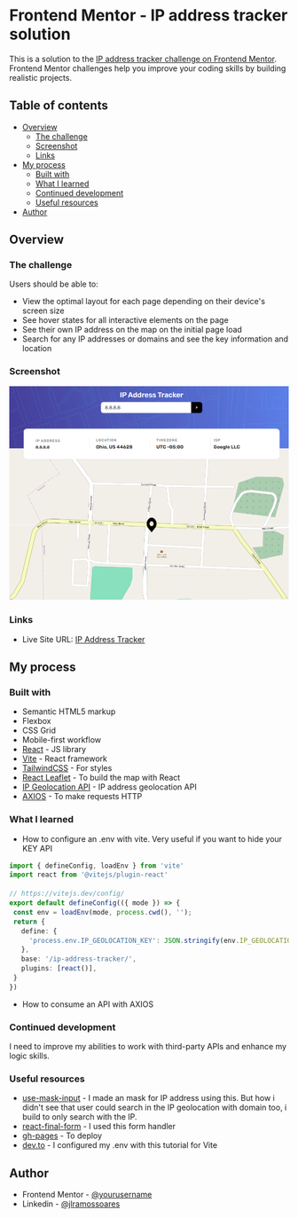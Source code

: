 # Frontend Mentor - IP address tracker solution

This is a solution to the [IP address tracker challenge on Frontend Mentor](https://www.frontendmentor.io/challenges/ip-address-tracker-I8-0yYAH0). Frontend Mentor challenges help you improve your coding skills by building realistic projects. 

## Table of contents

- [Overview](#overview)
  - [The challenge](#the-challenge)
  - [Screenshot](#screenshot)
  - [Links](#links)
- [My process](#my-process)
  - [Built with](#built-with)
  - [What I learned](#what-i-learned)
  - [Continued development](#continued-development)
  - [Useful resources](#useful-resources)
- [Author](#author)

## Overview

### The challenge

Users should be able to:

- View the optimal layout for each page depending on their device's screen size
- See hover states for all interactive elements on the page
- See their own IP address on the map on the initial page load
- Search for any IP addresses or domains and see the key information and location

### Screenshot

![](./screenshot/ip-address-tracker-screenshot.png)


### Links

- Live Site URL: [IP Address Tracker](https://jlsoaresramos.github.io/ip-address-tracker/)

## My process

### Built with

- Semantic HTML5 markup
- Flexbox
- CSS Grid
- Mobile-first workflow
- [React](https://reactjs.org/) - JS library
- [Vite](https://vitejs.dev/) - React framework
- [TailwindCSS](https://tailwindcss.com/) - For styles
- [React Leaflet](https://react-leaflet.js.org/) - To build the map with React
- [IP Geolocation API](https://geo.ipify.org/) - IP address geolocation API
- [AXIOS](https://axios-http.com/ptbr/docs/intro) - To make requests HTTP

### What I learned

 - How to configure an .env with vite. Very useful if you want to hide your KEY API

 ```ts
import { defineConfig, loadEnv } from 'vite'
import react from '@vitejs/plugin-react'

// https://vitejs.dev/config/
export default defineConfig(({ mode }) => {
  const env = loadEnv(mode, process.cwd(), '');
  return {
    define: {
      'process.env.IP_GEOLOCATION_KEY': JSON.stringify(env.IP_GEOLOCATION_KEY)
    },
    base: '/ip-address-tracker/',
    plugins: [react()],
  }
})
 ```

- How to consume an API with AXIOS

### Continued development

I need to improve my abilities to work with third-party APIs and enhance my logic skills.

### Useful resources

- [use-mask-input](https://github.com/eduardoborges/use-mask-input) - I made an mask for IP address using this. But how i didn't see that user could search in the IP geolocation with domain too, i build to only search with the IP.  
- [react-final-form](https://final-form.org/react) - I used this form handler
- [gh-pages](https://www.npmjs.com/package/gh-pages) - To deploy
- [dev.to](https://dev.to/boostup/uncaught-referenceerror-process-is-not-defined-12kg) - I configured my .env with this tutorial for Vite

## Author

- Frontend Mentor - [@yourusername](https://www.frontendmentor.io/profile/JLSoaresRamos)
- Linkedin - [@jlramossoares](https://www.linkedin.com/in/jlramossoares/)

